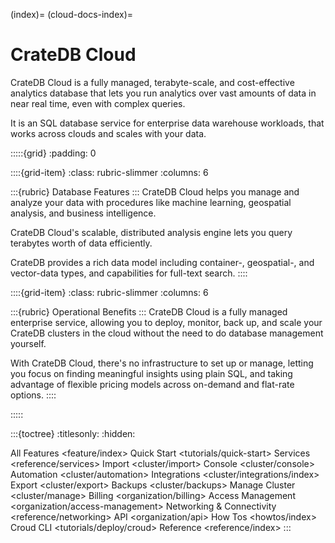 (index)=
(cloud-docs-index)=

# CrateDB Cloud

CrateDB Cloud is a fully managed, terabyte-scale, and cost-effective
analytics database that lets you run analytics over vast amounts of
data in near real time, even with complex queries.

It is an SQL database service for enterprise data warehouse workloads,
that works across clouds and scales with your data.


:::::{grid}
:padding: 0

::::{grid-item}
:class: rubric-slimmer
:columns: 6

:::{rubric} Database Features
:::
CrateDB Cloud helps you manage and analyze your data with procedures
like machine learning, geospatial analysis, and business intelligence.

CrateDB Cloud's scalable, distributed analysis engine lets you query
terabytes worth of data efficiently.

CrateDB provides a rich data model including container-, geospatial-, and
vector-data types, and capabilities for full-text search.
::::

::::{grid-item}
:class: rubric-slimmer
:columns: 6

:::{rubric} Operational Benefits
:::
CrateDB Cloud is a fully managed enterprise service, allowing you to deploy,
monitor, back up, and scale your CrateDB clusters in the cloud without the
need to do database management yourself.

With CrateDB Cloud, there's no infrastructure to set up or manage, letting you
focus on finding meaningful insights using plain SQL, and taking advantage of
flexible pricing models across on-demand and flat-rate options.
::::

:::::


:::{toctree}
:titlesonly:
:hidden:

All Features <feature/index>
Quick Start <tutorials/quick-start>
Services <reference/services>
Import <cluster/import>
Console <cluster/console>
Automation <cluster/automation>
Integrations <cluster/integrations/index>
Export <cluster/export>
Backups <cluster/backups>
Manage Cluster <cluster/manage>
Billing <organization/billing>
Access Management <organization/access-management>
Networking & Connectivity <reference/networking>
API <organization/api>
How Tos <howtos/index>
Croud CLI <tutorials/deploy/croud>
Reference <reference/index>
:::

[CrateDB]: https://crate.io/product/
[Croud CLI]: https://crate.io/docs/cloud/cli/
[How-To Guides]: https://crate.io/docs/cloud/en/latest/howtos/
[Reference]: https://crate.io/docs/cloud/en/latest/reference/
